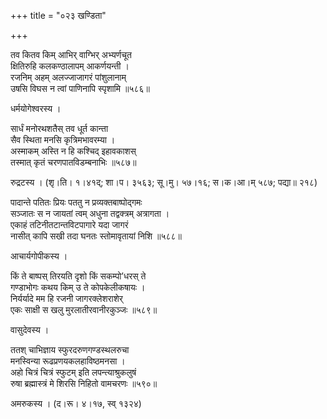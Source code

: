 +++
title = "०२३ खण्डिता"

+++


तव कितव किम् आभिर् वाग्भिर् अभ्यर्णचूत  
क्षितिरुहि कलकण्ठालापम् आकर्णयन्ती ।  
रजनिम् अहम् अलज्जाजागरं पांशुलानाम्  
उषसि विघस न त्वां पाणिनापि स्पृशामि ॥५८६॥  


धर्मयोगेश्वरस्य ।  


सार्धं मनोरथशतैस् तव धूर्त कान्ता  
सैव स्थिता मनसि कृत्रिमभावरम्या ।  
अस्माकम् अस्ति न हि कश्चिद् इहावकाशस्  
तस्मात् कृतं चरणपातविडम्बनाभिः ॥५८७॥  


रुद्रटस्य । (शृ।ति। १।४१द्; शा।प। ३५६३; सू।मु। ५७।१६; स।क।आ।म् ५८७; पद्या॥ २१८)  


पादान्ते पतितः प्रियः पततु न प्रव्यक्तबाष्पोद्गमः   
सञ्जातः स न जायतां त्वम् अधुना तद्वक्त्रम् अत्रागता ।  
एकाहं तटिनीतटान्तविटपागारे यदा जागरं  
नासीत् कापि सखी तदा घनतः स्तोमावृतायां निशि ॥५८८॥  


आचार्यगोपीकस्य ।  


किं ते बाष्पस् तिरयति दृशो किं सकम्पो’धरस् ते  
गण्डाभोगः कथय किम् उ ते कोपकेलीकषायः ।  
निर्यर्यादे मम हि रजनी जागरक्लेशराशेर्  
एकः साक्षी स खलु मुरलातीरवानीरकुञ्जः ॥५८९॥  


वासुदेवस्य ।  


ततश् चाभिज्ञाय स्फुरदरुणगण्डस्थलरुचा  
मनस्विन्या रूढप्रणयकलहाविष्ठमनसा ।  
अहो चित्रं चित्रं स्फुटम् इति लपन्त्याश्रुकलुषं  
रुषा ब्रह्मास्त्रं मे शिरसि निहितो वामचरणः ॥५९०॥  


अमरुकस्य । (द।रू। ४।१७, स्व् १३२४)  